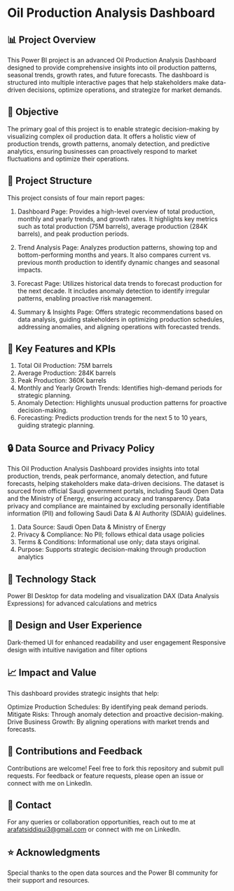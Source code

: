 # Oil Production Analysis Dashboard

## 📊 Project Overview
This Power BI project is an advanced Oil Production Analysis Dashboard designed to provide comprehensive insights into oil production patterns, seasonal trends, growth rates, and future forecasts. The dashboard is structured into multiple interactive pages that help stakeholders make data-driven decisions, optimize operations, and strategize for market demands.

## 🎯 Objective
The primary goal of this project is to enable strategic decision-making by visualizing complex oil production data. It offers a holistic view of production trends, growth patterns, anomaly detection, and predictive analytics, ensuring businesses can proactively respond to market fluctuations and optimize their operations.

## 📁 Project Structure
This project consists of four main report pages:

1. Dashboard Page: Provides a high-level overview of total production, monthly and yearly trends, and growth rates. It highlights key metrics such as total production (75M barrels), average production (284K barrels), and peak production periods.

2. Trend Analysis Page: Analyzes production patterns, showing top and bottom-performing months and years. It also compares current vs. previous month production to identify dynamic changes and seasonal impacts.

3. Forecast Page: Utilizes historical data trends to forecast production for the next decade. It includes anomaly detection to identify irregular patterns, enabling proactive risk management.
   
4. Summary & Insights Page: Offers strategic recommendations based on data analysis, guiding stakeholders in optimizing production schedules, addressing anomalies, and aligning operations with forecasted trends.

## 🔑 Key Features and KPIs

1. Total Oil Production: 75M barrels
2. Average Production: 284K barrels
3. Peak Production: 360K barrels
4. Monthly and Yearly Growth Trends: Identifies high-demand periods for strategic planning.
5. Anomaly Detection: Highlights unusual production patterns for proactive decision-making.
6. Forecasting: Predicts production trends for the next 5 to 10 years, guiding strategic planning.

## 🔒 Data Source and Privacy Policy

This Oil Production Analysis Dashboard provides insights into total production, trends, peak performance, anomaly detection, and future forecasts, helping stakeholders make data-driven decisions. The dataset is sourced from official Saudi government portals, including Saudi Open Data and the Ministry of Energy, ensuring accuracy and transparency. Data privacy and compliance are maintained by excluding personally identifiable information (PII) and following Saudi Data & AI Authority (SDAIA) guidelines.

1. Data Source: Saudi Open Data & Ministry of Energy
2. Privacy & Compliance: No PII; follows ethical data usage policies
3. Terms & Conditions: Informational use only; data stays original.
4. Purpose: Supports strategic decision-making through production analytics

## 🚀 Technology Stack

Power BI Desktop for data modeling and visualization
DAX (Data Analysis Expressions) for advanced calculations and metrics

## 🎨 Design and User Experience

Dark-themed UI for enhanced readability and user engagement
Responsive design with intuitive navigation and filter options

## 📈 Impact and Value

This dashboard provides strategic insights that help:

Optimize Production Schedules: By identifying peak demand periods.
Mitigate Risks: Through anomaly detection and proactive decision-making.
Drive Business Growth: By aligning operations with market trends and forecasts.

## 🤝 Contributions and Feedback
Contributions are welcome! Feel free to fork this repository and submit pull requests. For feedback or feature requests, please open an issue or connect with me on LinkedIn.

## 📧 Contact
For any queries or collaboration opportunities, reach out to me at arafatsiddiqui3@gmail.com or connect with me on LinkedIn.

## ⭐ Acknowledgments
Special thanks to the open data sources and the Power BI community for their support and resources.

